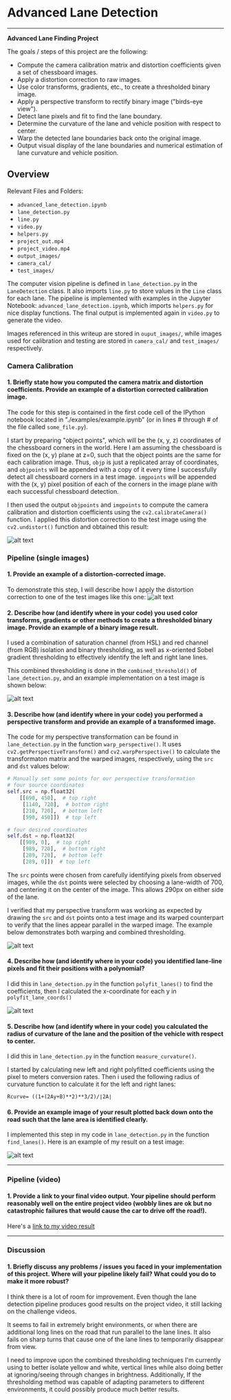 # Advanced Lane Detection

---

**Advanced Lane Finding Project**

The goals / steps of this project are the following:

* Compute the camera calibration matrix and distortion coefficients given a set of chessboard images.
* Apply a distortion correction to raw images.
* Use color transforms, gradients, etc., to create a thresholded binary image.
* Apply a perspective transform to rectify binary image ("birds-eye view").
* Detect lane pixels and fit to find the lane boundary.
* Determine the curvature of the lane and vehicle position with respect to center.
* Warp the detected lane boundaries back onto the original image.
* Output visual display of the lane boundaries and numerical estimation of lane curvature and vehicle position.

[//]: # (Image References)
[calibrate]: ./output_images/calibrated_and_undistorted.png "Chessboard Calibration"
[distortion]: ./output_images/distortion_correction.png "distortion correction"
[combined]: ./output_images/combined.png "combined output"
[binary]: ./output_images/binary_warped_straight.png "binary output"
[histogram]: ./output_images/histogram.png "histogram output"
[window]: ./output_images/window.png "window search"
[polyfit]: ./output_images/polyfit.png "polyfit output"
[margin]: ./output_images/search_margin.png "search margin"
[pts]: ./output_images/left_right_pts_xfit.png "left and right points"
[final]: ./output_images/final.png "final output"


## Overview

Relevant Files and Folders:
* `advanced_lane_detection.ipynb`
* `lane_detection.py`
* `line.py`
* `video.py`
* `helpers.py`
* `project_out.mp4`
* `project_video.mp4`
* `output_images/`
* `camera_cal/`
* `test_images/`

The computer vision pipeline is defined in `lane_detection.py` in the `LaneDetection` class. It also imports `line.py` to store values in the `Line` class for each lane.  The pipeline is implemented with examples in the Jupyter Notebook: `advanced_lane_detection.ipynb`, which imports `helpers.py` for nice display functions. The final output is implemented again in `video.py` to generate the video.

Images referenced in this writeup are stored in `ouput_images/`, while images used for calibration and testing are stored in `camera_cal/` and `test_images/` respectively.  

### Camera Calibration

#### 1. Briefly state how you computed the camera matrix and distortion coefficients. Provide an example of a distortion corrected calibration image.

The code for this step is contained in the first code cell of the IPython notebook located in "./examples/example.ipynb" (or in lines # through # of the file called `some_file.py`).  

I start by preparing "object points", which will be the (x, y, z) coordinates of the chessboard corners in the world. Here I am assuming the chessboard is fixed on the (x, y) plane at z=0, such that the object points are the same for each calibration image.  Thus, `objp` is just a replicated array of coordinates, and `objpoints` will be appended with a copy of it every time I successfully detect all chessboard corners in a test image.  `imgpoints` will be appended with the (x, y) pixel position of each of the corners in the image plane with each successful chessboard detection.  

I then used the output `objpoints` and `imgpoints` to compute the camera calibration and distortion coefficients using the `cv2.calibrateCamera()` function.  I applied this distortion correction to the test image using the `cv2.undistort()` function and obtained this result: 

![alt text][calibrate]

### Pipeline (single images)

#### 1. Provide an example of a distortion-corrected image.

To demonstrate this step, I will describe how I apply the distortion correction to one of the test images like this one:
![alt text][distortion]

#### 2. Describe how (and identify where in your code) you used color transforms, gradients or other methods to create a thresholded binary image.  Provide an example of a binary image result.

I used a combination of saturation channel (from HSL) and red channel (from RGB) isolation and binary thresholding, as well as x-oriented Sobel gradient thresholding to effectively identify the left and right lane lines.

This combined thresholding is done in the `combined_threshold()` of `lane_detection.py`, and an example implementation on a test image is shown below:


![alt text][combined]

#### 3. Describe how (and identify where in your code) you performed a perspective transform and provide an example of a transformed image.

The code for my perspective transformation can be found in `lane_detection.py` in the function `warp_perspective()`.  It uses `cv2.getPerspectiveTransform()` and `cv2.warpPerspective()` to calculate the transformaton matrix and the warped images, respectively, using the `src` and `dst` values below:

```python
# Manually set some points for our perspective transformation
# four source coordinates
self.src = np.float32(
    [[690, 450],  # top right
     [1140, 720],  # bottom right
     [210, 720],  # bottom left
     [590, 450]])  # top left

# four desired coordinates
self.dst = np.float32(
    [[989, 0],  # top right
     [989, 720],  # bottom right
     [289, 720],  # bottom left
     [289, 0]])  # top left
```

The `src` points were chosen from carefully identifying pixels from observed images, while the `dst` points were selected by choosing a lane-width of 700, and centering it on the center of the image.  This allows 290px on either side of the lane.

I verified that my perspective transform was working as expected by drawing the `src` and `dst` points onto a test image and its warped counterpart to verify that the lines appear parallel in the warped image. The example below demonstrates both warping and combined thresholding.

![alt text][binary]

#### 4. Describe how (and identify where in your code) you identified lane-line pixels and fit their positions with a polynomial?

I did this in `lane_detection.py` in the function `polyfit_lanes()` to find the coefficients, then I calculated the x-coordinate for each y in `polyfit_lane_coords()`

![alt text][polyfit]

#### 5. Describe how (and identify where in your code) you calculated the radius of curvature of the lane and the position of the vehicle with respect to center.

I did this in `lane_detection.py` in the function `measure_curvature()`.  

I started by calculating new left and right polyfitted coefficients using the pixel to meters conversion rates. Then i used the following radius of curvature function to calculate it for the left and right lanes:
```
Rcurve​= ((1+(2Ay+B)**2)**3/2)/∣2A∣

```

#### 6. Provide an example image of your result plotted back down onto the road such that the lane area is identified clearly.

I implemented this step in my code in `lane_detection.py` in the function `find_lanes()`.  Here is an example of my result on a test image:

![alt text][final]

---

### Pipeline (video)

#### 1. Provide a link to your final video output.  Your pipeline should perform reasonably well on the entire project video (wobbly lines are ok but no catastrophic failures that would cause the car to drive off the road!).

Here's a [link to my video result](./project_out.mp4)

---

### Discussion

#### 1. Briefly discuss any problems / issues you faced in your implementation of this project.  Where will your pipeline likely fail?  What could you do to make it more robust?

I think there is a lot of room for improvement.  Even though the lane detection pipeline produces good results on the project video, it still lacking on the challenge videos.  

It seems to fail in extremely bright environments, or when there are additional long lines on the road that run parallel to the lane lines.  It also fails on sharp turns that cause one of the lane lines to temporarily disappear from view. 

I need to improve upon the combined thresholding techniques I'm currently using to better isolate yellow and white, vertical lines while also doing better at ignoring/seeing through changes in brightness.  Additionally, If the thresholding method was capable of adapting parameters to different environments, it could possibly produce much better results.